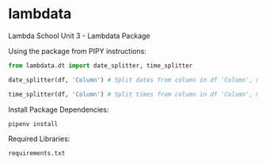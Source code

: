 # lambdata
Lambda School Unit 3 - Lambdata Package

Using the package from PIPY instructions:

```py
from lambdata.dt import date_splitter, time_splitter

date_splitter(df, 'Column') # Split dates from column in df 'Column', make new columns, and drop the original. Month, Day, Year

time_splitter(df, 'Column') # Split times from column in df 'Column', make new columns, and drop the original. Hour, Minute, Second

```


Install Package Dependencies:
```sh
pipenv install
```

Required Libraries:
```sh
requirements.txt
```